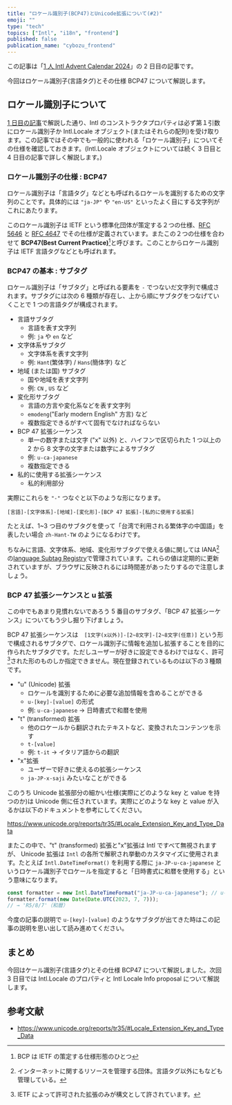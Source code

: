 ```yaml
---
title: "ロケール識別子(BCP47)とUnicode拡張について(#2)"
emoji: ""
type: "tech"
topics: ["Intl", "i18n", "frontend"]
published: false
publication_name: "cybozu_frontend"
---
```


この記事は「[1 人 Intl Advent Calendar 2024](https://adventar.org/calendars/10555)」の 2 日目の記事です。

今回はロケール識別子(言語タグ)とその仕様 BCP47 について解説します。

## ロケール識別子について

[1 日目の記事]()で解説した通り、Intl のコンストラクタプロパティは必ず第１引数にロケール識別子か Intl.Locale オブジェクト(またはそれらの配列)を受け取ります。この記事ではその中でも一般的に使われる「ロケール識別子」についてその仕様を確認しておきます。(Intl.Locale オブジェクトについては続く 3 日目と 4 日目の記事で詳しく解説します。)

### ロケール識別子の仕様 : BCP47

ロケール識別子は「言語タグ」などとも呼ばれるロケールを識別するための文字列のことです。具体的には `"ja-JP"` や `"en-US"` といったよく目にする文字列がこれにあたります。

このロケール識別子は IETF という標準化団体が策定する２つの仕様、[RFC 5646]() と [RFC 4647]() でその仕様が定義されています。またこの２つの仕様を合わせて **BCP47(Best Current Practice)**[^1]と呼びます。このことからロケール識別子は IETF 言語タグなどとも呼ばれます。

### BCP47 の基本 : サブタグ

ロケール識別子は「サブタグ」と呼ばれる要素を `-` でつないだ文字列で構成されます。サブタグには次の 6 種類が存在し、上から順にサブタグをつなげていくことで 1 つの言語タグが構成されます。

- 言語サブタグ
  - 言語を表す文字列
  - 例: `ja` や `en` など
- 文字体系サブタグ
  - 文字体系を表す文字列
  - 例: `Hant`(繁体字) / `Hans`(簡体字) など
- 地域 (または国) サブタグ
  - 国や地域を表す文字列
  - 例: `CN` , `US` など
- 変化形サブタグ
  - 言語の方言や変化系などを表す文字列
  - `emodeng`("Early modern English" 方言) など
  - 複数指定できるがすべて固有でなければならない
- BCP 47 拡張シーケンス
  - 単一の数字または文字 ("x" 以外) と、ハイフンで区切られた 1 つ以上の 2 から 8 文字の文字または数字によるサブタグ
  - 例: `u-ca-japanese`
  - 複数指定できる
- 私的に使用する拡張シーケンス
  - 私的利用部分

実際にこれらを `"-"` つなぐと以下のような形になります。

```
[言語]-[文字体系]-[地域]-[変化形]-[BCP 47 拡張]-[私的に使用する拡張]
```

たとえば、1~3 つ目のサブタグを使って「台湾で利用される繁体字の中国語」を表したい場合 `zh-Hant-TW` のようになるわけです。

ちなみに言語、文字体系、地域、変化形サブタグで使える値に関しては IANA[^2] の[language Subtag Registry](https://www.iana.org/assignments/language-subtag-registry/language-subtag-registry)で管理されています。これらの値は定期的に更新されていますが、ブラウザに反映されるには時間差があったりするので注意しましょう。

### BCP 47 拡張シーケンスと u 拡張

この中でもあまり見慣れないであろう 5 番目のサブタグ、「BCP 47 拡張シーケンス」についてもう少し掘り下げましょう。

BCP 47 拡張シーケンスは　`[1文字(x以外)]-[2~8文字]-[2~8文字(任意)]` という形で構成されるサブタグで、ロケール識別子に情報を追加し拡張することを目的に作られたサブタグです。ただしユーザーが好きに設定できるわけではなく、許可[^3]された形のものしか指定できません。現在登録されているものは以下の３種類です。

- "u" (Unicode) 拡張
  - ロケールを識別するために必要な追加情報を含めることができる
  - `u-[key]-[value]` の形式
  - 例: `u-ca-japanese` → 日時書式で和暦を使用
- "t" (transformed) 拡張
  - 他のロケールから翻訳されたテキストなど、変換されたコンテンツを示す
  - `t-[value]`
  - 例: `t-it` → イタリア語からの翻訳
- "x"拡張
  - ユーザーで好きに使えるの拡張シーケンス
  - `ja-JP-x-saji` みたいなことができる

このうち Unicode 拡張部分の細かい仕様(実際にどのような key と value を持つのか)は Unicode 側に任されています。実際にどのような key と value が入るかは以下のドキュメントを参考にしてください。

https://www.unicode.org/reports/tr35/#Locale_Extension_Key_and_Type_Data

またこの中で、"t" (transformed) 拡張と"x"拡張は Intl ですべて無視されますが、 Unicode 拡張は `Intl` の各所で解釈され挙動のカスタマイズに使用されます。たとえば `Intl.DateTimeFormat()` を利用する際に `ja-JP-u-ca-japanese` というロケール識別子でロケールを指定すると「日時書式に和暦を使用する」という意味になります。

```ts
const formatter = new Intl.DateTimeFormat("ja-JP-u-ca-japanese"); // u-ca-japanese がUnicode拡張
formatter.format(new Date(Date.UTC(2023, 7, 7)));
// → 'R5/8/7'（和暦）
```

今度の記事の説明で `u-[key]-[value]` のようなサブタグが出てきた時はこの記事の説明を思い出して読み進めてください。

## まとめ

今回はケール識別子(言語タグ)とその仕様 BCP47 について解説しました。次回 3 日目では Intl.Locale のプロパティと Intl Locale Info proposal について解説します。

## 参考文献

- https://www.unicode.org/reports/tr35/#Locale_Extension_Key_and_Type_Data

[^1]: BCP は IETF の策定する仕様形態のひとつ
[^2]: インターネットに関するリソースを管理する団体。言語タグ以外にもなども管理している。
[^3]: IETF によって許可された拡張のみが構文として許されています。
